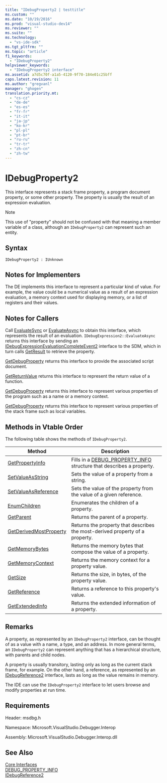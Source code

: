 ```yaml
---
title: "IDebugProperty2 | testtitle"
ms.custom: ""
ms.date: "10/19/2016"
ms.prod: "visual-studio-dev14"
ms.reviewer: ""
ms.suite: ""
ms.technology: 
  - "vs-ide-sdk"
ms.tgt_pltfrm: ""
ms.topic: "article"
f1_keywords: 
  - "IDebugProperty2"
helpviewer_keywords: 
  - "IDebugProperty2 interface"
ms.assetid: a7d5c70f-a1a5-4120-9f70-184e01c25bff
caps.latest.revision: 11
ms.author: "gregvanl"
manager: "ghogen"
translation.priority.mt: 
  - "cs-cz"
  - "de-de"
  - "es-es"
  - "fr-fr"
  - "it-it"
  - "ja-jp"
  - "ko-kr"
  - "pl-pl"
  - "pt-br"
  - "ru-ru"
  - "tr-tr"
  - "zh-cn"
  - "zh-tw"
---
```

# IDebugProperty2
This interface represents a stack frame property, a program document property, or some other property. The property is usually the result of an expression evaluation.  
  
> [!NOTE]
>  This use of "property" should not be confused with that meaning a member variable of a class, although an `IDebugProperty2` can represent such an entity.  
  
## Syntax  
  
```  
IDebugProperty2 : IUnknown  
```  
  
## Notes for Implementers  
 The DE implements this interface to represent a particular kind of value. For example, the value could be a numerical value as a result of an expression evaluation, a memory context used for displaying memory, or a list of registers and their values.  
  
## Notes for Callers  
 Call [EvaluateSync](../extensibility-debugger-reference/idebugexpression2--evaluatesync.md) or [EvaluateAsync](../extensibility-debugger-reference/idebugexpression2--evaluateasync.md) to obtain this interface, which represents the result of an evaluation. `IDebugExpression2::EvaluateAsync` returns this interface by sending an [IDebugExpressionEvaluationCompleteEvent2](../extensibility-debugger-reference/idebugexpressionevaluationcompleteevent2.md) interface to the SDM, which in turn calls [GetResult](../extensibility-debugger-reference/idebugexpressionevaluationcompleteevent2--getresult.md) to retrieve the property.  
  
 [GetDebugProperty](../extensibility-debugger-reference/idebugpropertycreateevent2--getdebugproperty.md) returns this interface to provide the associated script document.  
  
 [GetReturnValue](../extensibility-debugger-reference/idebugreturnvalueevent2--getreturnvalue.md) returns this interface to represent the return value of a function.  
  
 [GetDebugProperty](../extensibility-debugger-reference/idebugprogram2--getdebugproperty.md) returns this interface to represent various properties of the program such as a name or a memory context.  
  
 [GetDebugProperty](../extensibility-debugger-reference/idebugstackframe2--getdebugproperty.md) returns this interface to represent various properties of the stack frame such as local variables.  
  
## Methods in Vtable Order  
 The following table shows the methods of `IDebugProperty2`.  
  
|Method|Description|  
|------------|-----------------|  
|[GetPropertyInfo](../extensibility-debugger-reference/idebugproperty2--getpropertyinfo.md)|Fills in a [DEBUG_PROPERTY_INFO](../extensibility-debugger-reference/debug_property_info.md) structure that describes a property.|  
|[SetValueAsString](../extensibility-debugger-reference/idebugproperty2--setvalueasstring.md)|Sets the value of a property from a string.|  
|[SetValueAsReference](../extensibility-debugger-reference/idebugproperty2--setvalueasreference.md)|Sets the value of the property from the value of a given reference.|  
|[EnumChildren](../extensibility-debugger-reference/idebugproperty2--enumchildren.md)|Enumerates the children of a property.|  
|[GetParent](../extensibility-debugger-reference/idebugproperty2--getparent.md)|Returns the parent of a property.|  
|[GetDerivedMostProperty](../extensibility-debugger-reference/idebugproperty2--getderivedmostproperty.md)|Returns the property that describes the most-derived property of a property.|  
|[GetMemoryBytes](../extensibility-debugger-reference/idebugproperty2--getmemorybytes.md)|Returns the memory bytes that compose the value of a property.|  
|[GetMemoryContext](../extensibility-debugger-reference/idebugproperty2--getmemorycontext.md)|Returns the memory context for a property value.|  
|[GetSize](../extensibility-debugger-reference/idebugproperty2--getsize.md)|Returns the size, in bytes, of the property value.|  
|[GetReference](../extensibility-debugger-reference/idebugproperty2--getreference.md)|Returns a reference to this property's value.|  
|[GetExtendedInfo](../extensibility-debugger-reference/idebugproperty2--getextendedinfo.md)|Returns the extended information of a property.|  
  
## Remarks  
 A property, as represented by an `IDebugProperty2` interface, can be thought of as a value with a name, a type, and an address. In more general terms, an `IDebugProperty2` can represent anything that has a hierarchical structure, with parents and child nodes.  
  
 A property is usually transitory, lasting only as long as the current stack frame, for example. On the other hand, a reference, as represented by an [IDebugReference2](../extensibility-debugger-reference/idebugreference2.md) interface, lasts as long as the value remains in memory.  
  
 The IDE can use the `IDebugProperty2` interface to let users browse and modify properties at run time.  
  
## Requirements  
 Header: msdbg.h  
  
 Namespace: Microsoft.VisualStudio.Debugger.Interop  
  
 Assembly: Microsoft.VisualStudio.Debugger.Interop.dll  
  
## See Also  
 [Core Interfaces](../extensibility-debugger-reference/core-interfaces.md)   
 [DEBUG_PROPERTY_INFO](../extensibility-debugger-reference/debug_property_info.md)   
 [IDebugReference2](../extensibility-debugger-reference/idebugreference2.md)